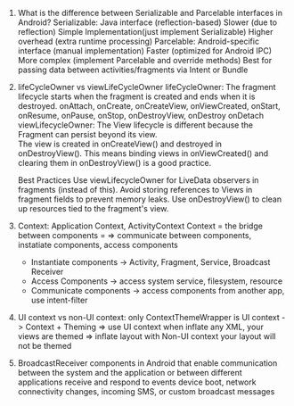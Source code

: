 1. What is the difference between Serializable and Parcelable interfaces in Android?
	Serializable:
		Java interface (reflection-based)
		Slower (due to reflection)
		Simple Implementation(just implement Serializable)
		Higher overhead (extra runtime processing)
	Parcelable:
		Android-specific interface (manual implementation)
		Faster (optimized for Android IPC)
		More complex (implement Parcelable and override methods)
		Best for passing data between activities/fragments via Intent or Bundle

2. lifeCycleOwner vs viewLifeCycleOwner
	lifeCycleOwner: 
		The fragment lifecycle starts when the fragment is created and ends when it is destroyed.
		onAttach, onCreate, onCreateView, onViewCreated, onStart, onResume, onPause, onStop, onDestroyView, onDestroy
		onDetach
	viewLifecycleOwner: 
		The View lifecycle is different because the Fragment can persist beyond its view.	
		The view is created in onCreateView() and destroyed in onDestroyView().
		This means binding views in onViewCreated() and clearing them in onDestroyView() is a good practice.

	Best Practices
		Use viewLifecycleOwner for LiveData observers in fragments (instead of this).
		Avoid storing references to Views in fragment fields to prevent memory leaks.
		Use onDestroyView() to clean up resources tied to the fragment's view.

3. Context: Application Context, ActivityContext
Context = the bridge between components = 
	=> communicate between components, instatiate components, access components
	- Instantiate components -> Activity, Fragment, Service, Broadcast Receiver
	- Access Components -> access system service, filesystem, resource
	- Communicate components -> access components from another app, use intent-filter
4. UI context vs non-UI context:
	only ContextThemeWrapper is UI context -> Context + Theming
	=> use UI context when inflate any XML, your views are themed
	=> inflate layout with Non-UI context your layout will not be themed

5. BroadcastReceiver
	components in Android that enable communication between the system and the application or between different 
		applications
	receive and respond to events
	device boot, network connectivity changes, incoming SMS, or custom broadcast messages